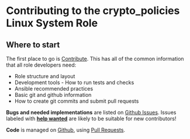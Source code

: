 Contributing to the crypto_policies Linux System Role
=====================================================

Where to start
--------------

The first place to go is [Contribute](https://linux-system-roles.github.io/contribute.html).
This has all of the common information that all role developers need:

* Role structure and layout
* Development tools - How to run tests and checks
* Ansible recommended practices
* Basic git and github information
* How to create git commits and submit pull requests

**Bugs and needed implementations** are listed on
[Github Issues](https://github.com/linux-system-roles/crypto_policies/issues).
Issues labeled with
[**help wanted**](https://github.com/linux-system-roles/crypto_policies/issues?q=is%3Aissue+is%3Aopen+label%3A%22help+wanted%22)
are likely to be suitable for new contributors!

**Code** is managed on [Github](https://github.com/linux-system-roles/crypto_policies), using
[Pull Requests](https://help.github.com/en/github/collaborating-with-issues-and-pull-requests/about-pull-requests).

